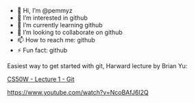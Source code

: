 - 👋 Hi, I’m @pemmyz
- 👀 I’m interested in github
- 🌱 I’m currently learning github
- 💞️ I’m looking to collaborate on github
- 📫 How to reach me: github
- ⚡ Fun fact: github

Easiest way to get started with git, Harward lecture by Brian Yu:

[CS50W - Lecture 1 - Git](https://www.youtube.com/watch?v=NcoBAfJ6l2Q)

https://www.youtube.com/watch?v=NcoBAfJ6l2Q

<!---
pemmyz/pemmyz is a ✨ special ✨ repository because its `README.md` (this file) appears on your GitHub profile.
You can click the Preview link to take a look at your changes.
--->
